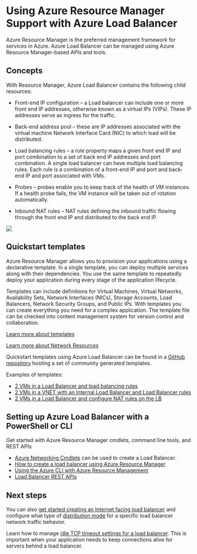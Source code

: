 <properties
   pageTitle="Azure Resource Manager support for Load Balancer | Microsoft Azure "
   description="Using powershell for Load Balancer with Azure Resource Manager. Using templates for load balancer"
   services="load-balancer"
   documentationCenter="na"
   authors="sdwheeler"
   manager="carmonm"
   editor="tysonn" />
<tags
   ms.service="load-balancer"
   ms.devlang="na"
   ms.topic="article"
   ms.tgt_pltfrm="na"
   ms.workload="infrastructure-services"
   ms.date="10/24/2016"
   ms.author="sewhee" />


# <a name="using-azure-resource-manager-support-with-azure-load-balancer"></a>Using Azure Resource Manager Support with Azure Load Balancer

Azure Resource Manager is the preferred management framework for services in Azure. Azure Load Balancer can be managed using Azure Resource Manager-based APIs and tools.

## <a name="concepts"></a>Concepts

With Resource Manager, Azure Load Balancer contains the following child resources:

- Front-end IP configuration – a Load balancer can include one or more front end IP addresses, otherwise known as a virtual IPs (VIPs). These IP addresses serve as ingress for the traffic.

- Back-end address pool – these are IP addresses associated with the virtual machine Network Interface Card (NIC) to which load will be distributed.

- Load balancing rules – a rule property maps a given front end IP and port combination to a set of back end IP addresses and port combination. A single load balancer can have multiple load balancing rules. Each rule is a combination of a front-end IP and port and back-end IP and port associated with VMs.

- Probes – probes enable you to keep track of the health of VM instances. If a health probe fails, the VM instance will be taken out of rotation automatically.

- Inbound NAT rules – NAT rules defining the inbound traffic flowing through the front end IP and distributed to the back end IP.

![](./media/load-balancer-arm/load-balancer-arm.png)

## <a name="quickstart-templates"></a>Quickstart templates

Azure Resource Manager allows you to provision your applications using a declarative template. In a single template, you can deploy multiple services along with their dependencies. You use the same template to repeatedly deploy your application during every stage of the application lifecycle.

Templates can include definitions for Virtual Machines, Virtual Networks, Availability Sets, Network Interfaces (NICs), Storage Accounts, Load Balancers, Network Security Groups, and Public IPs. With templates you can create everything you need for a complex application. The template file can be checked into content management system for version control and collaboration.

[Learn more about templates](http://go.microsoft.com/fwlink/?LinkId=544798)

[Learn more about Network Resources](../virtual-network/resource-groups-networking.md)

Quickstart templates using Azure Load Balancer can be found in a [GitHub repository](https://github.com/Azure/azure-quickstart-templates) hosting a set of community generated templates.

Examples of templates:

- [2 VMs in a Load Balancer and load balancing rules](http://go.microsoft.com/fwlink/?LinkId=544799)
- [2 VMs in a VNET with an Internal Load Balancer and Load Balancer rules](http://go.microsoft.com/fwlink/?LinkId=544800)
- [2 VMs in a Load Balancer and configure NAT rules on the LB](http://go.microsoft.com/fwlink/?LinkId=544801)


## <a name="setting-up-azure-load-balancer-with-a-powershell-or-cli"></a>Setting up Azure Load Balancer with a PowerShell or CLI

Get started with Azure Resource Manager cmdlets, command line tools, and REST APIs

- [Azure Networking Cmdlets](https://msdn.microsoft.com/library/azure/mt163510.aspx) can be used to create a Load Balancer.
- [How to create a load balancer using Azure Resource Manager](load-balancer-get-started-ilb-arm-ps.md)
- [Using the Azure CLI with Azure Resource Management](../xplat-cli-azure-resource-manager.md)
- [Load Balancer REST APIs](https://msdn.microsoft.com/library/azure/mt163651.aspx)


## <a name="next-steps"></a>Next steps

You can also [get started creating an Internet facing load balancer](load-balancer-get-started-internet-arm-ps.md) and configure what type of [distribution mode](load-balancer-distribution-mode.md) for a specific load balancer network traffic behavior.

Learn how to manage [idle TCP timeout settings for a load balancer](load-balancer-tcp-idle-timeout.md). This is important when your application needs to keep connections alive for servers behind a load balancer.
